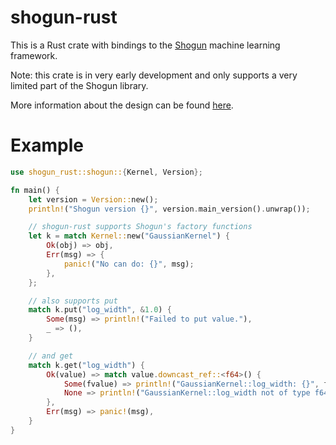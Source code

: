 # shogun-rust

This is a Rust crate with bindings to the [Shogun](https://github.com/shogun-toolbox/shogun) machine learning framework.

Note: this crate is in very early development and only supports a very limited part of the Shogun library.

More information about the design can be found [here](https://gf712.github.io/programming/2020/05/28/shogun-rust.html).

# Example
```rust
use shogun_rust::shogun::{Kernel, Version};

fn main() {
    let version = Version::new();
    println!("Shogun version {}", version.main_version().unwrap());

    // shogun-rust supports Shogun's factory functions
    let k = match Kernel::new("GaussianKernel") {
        Ok(obj) => obj,
        Err(msg) => {
            panic!("No can do: {}", msg);
        },
    };

    // also supports put
    match k.put("log_width", &1.0) {
        Some(msg) => println!("Failed to put value."),
        _ => (),
    }

    // and get
    match k.get("log_width") {
        Ok(value) => match value.downcast_ref::<f64>() {
            Some(fvalue) => println!("GaussianKernel::log_width: {}", fvalue),
            None => println!("GaussianKernel::log_width not of type f64"),
        },
        Err(msg) => panic!(msg),
    }
}
```